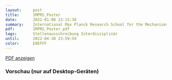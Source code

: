 ```yaml
---
layout:     post
title:      IMPRS_Poster
date:       2022-01-08 13:15:38
summary:    International Max Planck Research School for the Mechanisms of Mental Function and Dysfunction in Tübingen
pdf:        IMPRS_Poster.pdf
tags:		Stellenausschreibung Interdisziplinär
until:		2022-04-30 23:59:59
color:      E9EFFF
---
```


<a class="btn btn-primary" href="{{ site.url }}/attachments/{{page.pdf}}">PDF anzeigen</a>

<h3>Vorschau (nur auf Desktop-Geräten)</h3>
<div class="d-none d-sm-block">
    <object data="{{ site.url }}/attachments/{{page.pdf}}" width="100%" height="1010" type='application/pdf'>
    </object>
</div>